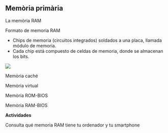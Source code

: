 ## Memòria primària

La memòria RAM

Formato de memoria RAM
- Chips de memoria (circuitos integrados) soldados a una placa, llamada módulo de
memoria.
- Cada chip está compuesto de celdas de memoria, donde se almacenan los bits.

![](img/2019-09-14-10-34-36.png)

Memòria caché

Memòria virtual

Memòria ROM-BIOS

Memòria RAM-BIOS

**Actividades**

Consulta qué memoria RAM tiene tu ordenador y tu smartphone
